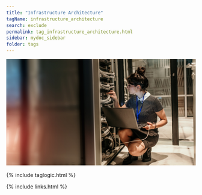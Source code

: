 ```yaml
---
title: "Infrastructure Architecture"
tagName: infrastructure_architecture
search: exclude
permalink: tag_infrastructure_architecture.html
sidebar: mydoc_sidebar
folder: tags
---
```


![Infrastructure Architecture](media/infrastructure_architecture_m_001.png)

{% include taglogic.html %}

{% include links.html %}